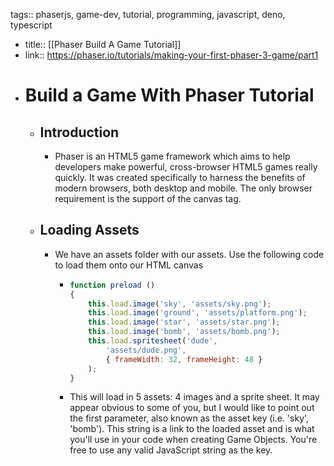 tags:: phaserjs, game-dev, tutorial, programming, javascript, deno, typescript

- title:: [[Phaser Build A Game Tutorial]]
- link:: https://phaser.io/tutorials/making-your-first-phaser-3-game/part1
- # Build a Game With Phaser Tutorial
	- ## Introduction
		- Phaser is an HTML5 game framework which aims to help developers make powerful, cross-browser HTML5 games really quickly. It was created specifically to harness the benefits of modern browsers, both desktop and mobile. The only browser requirement is the support of the canvas tag.
	- ## Loading Assets
		- We have an assets folder with our assets. Use the following code to load them onto our HTML canvas
			- ```javascript
			  function preload ()
			  {
			      this.load.image('sky', 'assets/sky.png');
			      this.load.image('ground', 'assets/platform.png');
			      this.load.image('star', 'assets/star.png');
			      this.load.image('bomb', 'assets/bomb.png');
			      this.load.spritesheet('dude', 
			          'assets/dude.png',
			          { frameWidth: 32, frameHeight: 48 }
			      );
			  }
			  ```
			- This will load in 5 assets: 4 images and a sprite sheet. It may appear obvious to some of you, but I would like to point out the first parameter, also known as the asset key (i.e. 'sky', 'bomb'). This string is a link to the loaded asset and is what you'll use in your code when creating Game Objects. You're free to use any valid JavaScript string as the key.